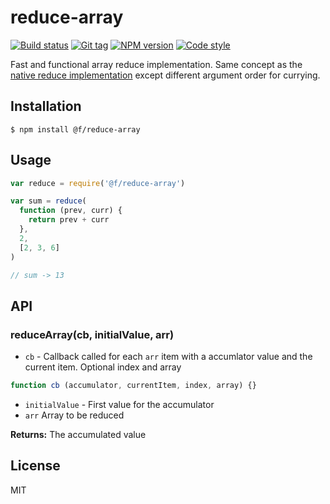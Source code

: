 
# reduce-array

[![Build status][travis-image]][travis-url]
[![Git tag][git-image]][git-url]
[![NPM version][npm-image]][npm-url]
[![Code style][standard-image]][standard-url]

Fast and functional array reduce implementation. Same concept as the [native reduce implementation](https://developer.mozilla.org/en-US/docs/Web/JavaScript/Reference/Global_Objects/Array/Reduce) except different argument order for currying.

## Installation

    $ npm install @f/reduce-array

## Usage

```js
var reduce = require('@f/reduce-array')

var sum = reduce(
  function (prev, curr) {
    return prev + curr
  },
  2,
  [2, 3, 6]
)

// sum -> 13
```

## API

### reduceArray(cb, initialValue, arr)

- `cb` - Callback called for each `arr` item with a accumlator value and the current item. Optional index and array

```js
function cb (accumulator, currentItem, index, array) {}
```

- `initialValue` - First value for the accumulator
- `arr` Array to be reduced

**Returns:** The accumulated value

## License

MIT

[travis-image]: https://img.shields.io/travis/micro-js/reduce-array.svg?style=flat-square
[travis-url]: https://travis-ci.org/micro-js/reduce-array
[git-image]: https://img.shields.io/github/tag/micro-js/reduce-array.svg?style=flat-square
[git-url]: https://github.com/micro-js/reduce-array
[standard-image]: https://img.shields.io/badge/code%20style-standard-brightgreen.svg?style=flat-square
[standard-url]: https://github.com/feross/standard
[npm-image]: https://img.shields.io/npm/v/@f/reduce-array.svg?style=flat-square
[npm-url]: https://npmjs.org/package/@f/reduce-array
